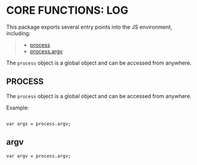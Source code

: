  


 # CORE FUNCTIONS: LOG


 

 This package exports several entry points into the JS environment,
 including:

 > * [process](#process)
 > * [process.argv](#argv)

 The `process` object is a global object and can be accessed from anywhere.

 ## PROCESS
 <a name="process"></a>

 The `process` object is a global object and can be accessed from anywhere.

 Example:

 ```

 var args = process.argv;

 ```


 
 ## argv
 <a name="argv"></a>
 `var argv = process.argv;`



